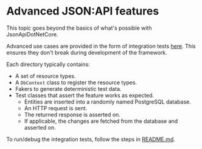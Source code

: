 # Advanced JSON:API features

This topic goes beyond the basics of what's possible with JsonApiDotNetCore.

Advanced use cases are provided in the form of integration tests [here](https://github.com/json-api-dotnet/JsonApiDotNetCore/tree/master/test/JsonApiDotNetCoreTests/IntegrationTests).
This ensures they don't break during development of the framework.

Each directory typically contains:

- A set of resource types.
- A `DbContext` class to register the resource types.
- Fakers to generate deterministic test data.
- Test classes that assert the feature works as expected.
  - Entities are inserted into a randomly named PostgreSQL database.
  - An HTTP request is sent.
  - The returned response is asserted on.
  - If applicable, the changes are fetched from the database and asserted on. 

To run/debug the integration tests, follow the steps in [README.md](https://github.com/json-api-dotnet/JsonApiDotNetCore#build-from-source).
